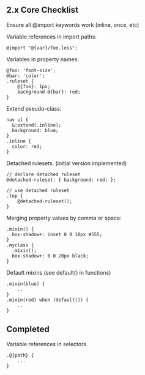 
2.x Core Checklist
---------

Ensure all @import keywords work (inline, once, etc)

Variable references in import paths:

    @import "@{var}/foo.less";

Variables in property names:

    @foo: 'font-size';
    @bar: 'color';
    .ruleset {
        @{foo}: 1px;
        background-@{bar}: red;
    }

Extend pseudo-class:

    nav ul {
      &:extend(.inline);
      background: blue;
    }
    .inline {
      color: red;
    }

Detached rulesets.  (initial version implemented)

    // declare detached ruleset
    @detached-ruleset: { background: red; };

    // use detached ruleset
    .top {
        @detached-ruleset(); 
    }

Merging property values by comma or space:

    .mixin() {
      box-shadow+: inset 0 0 10px #555;
    }
    .myclass {
      .mixin();
      box-shadow+: 0 0 20px black;
    }

Default mixins (see default() in functions)

    .mixin(blue) {
        ..
    }
    .mixin(red) when (default()) {
        ..
    }


Completed
-----

Variable references in selectors.

    .@{path} {
        ...
    }


